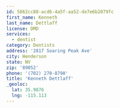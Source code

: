 ```yaml
---
id: 5862cc88-acd6-4a5f-aa52-de7e6b2079fc
first_name: Kenneth
last_name: Dettlaff
license: DMD
services:
  - dentist
category: Dentists
address: '2817 Soaring Peak Ave'
city: Henderson
state: NV
zip: '89052'
phone: '(702) 270-8790'
title: 'Kenneth Dettlaff'
_geoloc:
  lat: 35.9876
  lng: -115.113
---
```

